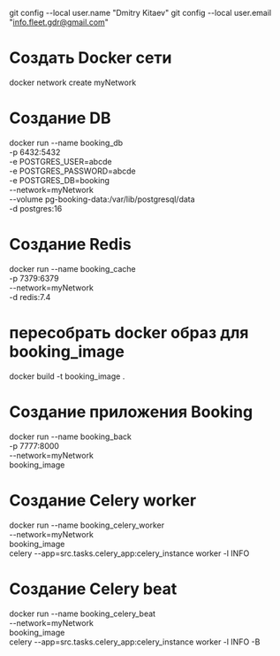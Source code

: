git config --local user.name "Dmitry Kitaev"
git config --local user.email "info.fleet.gdr@gmail.com"


# Создать Docker сети
docker network create myNetwork

# Создание DB
docker run --name booking_db \
    -p 6432:5432 \
    -e POSTGRES_USER=abcde \
    -e POSTGRES_PASSWORD=abcde \
    -e POSTGRES_DB=booking \
    --network=myNetwork \
    --volume pg-booking-data:/var/lib/postgresql/data \
    -d postgres:16
    
# Создание Redis
docker run --name booking_cache \
    -p 7379:6379 \
    --network=myNetwork \
    -d redis:7.4

# пересобрать docker образ для booking_image
docker build -t booking_image .

# Создание приложения Booking
docker run --name booking_back \
    -p 7777:8000 \
    --network=myNetwork \
    booking_image

# Создание Celery worker
docker run --name booking_celery_worker \
    --network=myNetwork \
    booking_image \
    celery --app=src.tasks.celery_app:celery_instance worker -l INFO

# Создание Celery beat
docker run --name booking_celery_beat \
    --network=myNetwork \
    booking_image \
    celery --app=src.tasks.celery_app:celery_instance worker -l INFO -B

